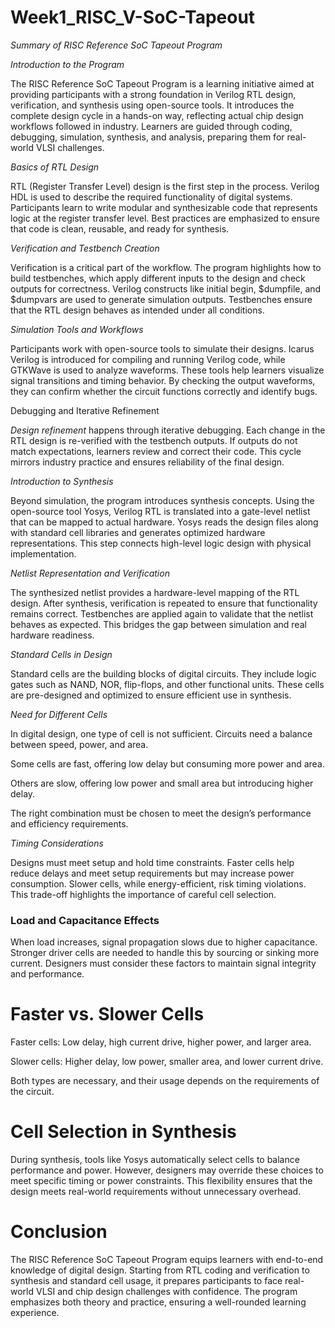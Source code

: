 # Week1_RISC_V-SoC-Tapeout
*Summary of RISC Reference SoC Tapeout Program*

*Introduction to the Program*

The RISC Reference SoC Tapeout Program is a learning initiative aimed at providing participants with a strong foundation in Verilog RTL design, verification, and synthesis using open-source tools. It introduces the complete design cycle in a hands-on way, reflecting actual chip design workflows followed in industry. Learners are guided through coding, debugging, simulation, synthesis, and analysis, preparing them for real-world VLSI challenges.

*Basics of RTL Design*

RTL (Register Transfer Level) design is the first step in the process. Verilog HDL is used to describe the required functionality of digital systems. Participants learn to write modular and synthesizable code that represents logic at the register transfer level. Best practices are emphasized to ensure that code is clean, reusable, and ready for synthesis.

*Verification and Testbench Creation*

Verification is a critical part of the workflow. The program highlights how to build testbenches, which apply different inputs to the design and check outputs for correctness. Verilog constructs like initial begin, $dumpfile, and $dumpvars are used to generate simulation outputs. Testbenches ensure that the RTL design behaves as intended under all conditions.

*Simulation Tools and Workflows*

Participants work with open-source tools to simulate their designs. Icarus Verilog is introduced for compiling and running Verilog code, while GTKWave is used to analyze waveforms. These tools help learners visualize signal transitions and timing behavior. By checking the output waveforms, they can confirm whether the circuit functions correctly and identify bugs.

Debugging and Iterative Refinement

*Design refinement* happens through iterative debugging. Each change in the RTL design is re-verified with the testbench outputs. If outputs do not match expectations, learners review and correct their code. This cycle mirrors industry practice and ensures reliability of the final design.

*Introduction to Synthesis*

Beyond simulation, the program introduces synthesis concepts. Using the open-source tool Yosys, Verilog RTL is translated into a gate-level netlist that can be mapped to actual hardware. Yosys reads the design files along with standard cell libraries and generates optimized hardware representations. This step connects high-level logic design with physical implementation.

*Netlist Representation and Verification*

The synthesized netlist provides a hardware-level mapping of the RTL design. After synthesis, verification is repeated to ensure that functionality remains correct. Testbenches are applied again to validate that the netlist behaves as expected. This bridges the gap between simulation and real hardware readiness.

*Standard Cells in Design*

Standard cells are the building blocks of digital circuits. They include logic gates such as NAND, NOR, flip-flops, and other functional units. These cells are pre-designed and optimized to ensure efficient use in synthesis.

*Need for Different Cells*

In digital design, one type of cell is not sufficient. Circuits need a balance between speed, power, and area.

Some cells are fast, offering low delay but consuming more power and area.

Others are slow, offering low power and small area but introducing higher delay.


The right combination must be chosen to meet the design’s performance and efficiency requirements.

*Timing Considerations*

Designs must meet setup and hold time constraints. Faster cells help reduce delays and meet setup requirements but may increase power consumption. Slower cells, while energy-efficient, risk timing violations. This trade-off highlights the importance of careful cell selection.

### Load and Capacitance Effects

When load increases, signal propagation slows due to higher capacitance. Stronger driver cells are needed to handle this by sourcing or sinking more current. Designers must consider these factors to maintain signal integrity and performance.

# Faster vs. Slower Cells

Faster cells: Low delay, high current drive, higher power, and larger area.

Slower cells: Higher delay, low power, smaller area, and lower current drive.


Both types are necessary, and their usage depends on the requirements of the circuit.

# Cell Selection in Synthesis

During synthesis, tools like Yosys automatically select cells to balance performance and power. However, designers may override these choices to meet specific timing or power constraints. This flexibility ensures that the design meets real-world requirements without unnecessary overhead.

# Conclusion

The RISC Reference SoC Tapeout Program equips learners with end-to-end knowledge of digital design. Starting from RTL coding and verification to synthesis and standard cell usage, it prepares participants to face real-world VLSI and chip design challenges with confidence. The program emphasizes both theory and practice, ensuring a well-rounded learning experience.

